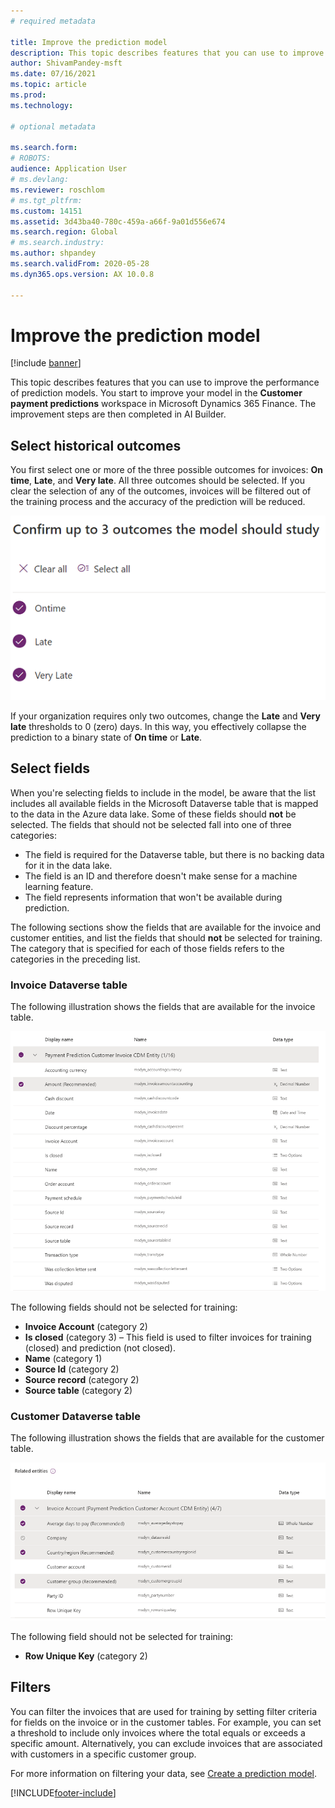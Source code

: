 ```yaml
---
# required metadata

title: Improve the prediction model
description: This topic describes features that you can use to improve the performance of prediction models.
author: ShivamPandey-msft
ms.date: 07/16/2021
ms.topic: article
ms.prod: 
ms.technology: 

# optional metadata

ms.search.form: 
# ROBOTS: 
audience: Application User
# ms.devlang: 
ms.reviewer: roschlom
# ms.tgt_pltfrm: 
ms.custom: 14151
ms.assetid: 3d43ba40-780c-459a-a66f-9a01d556e674
ms.search.region: Global
# ms.search.industry: 
ms.author: shpandey
ms.search.validFrom: 2020-05-28
ms.dyn365.ops.version: AX 10.0.8

---
```


# Improve the prediction model

[!include [banner](../includes/banner.md)]

This topic describes features that you can use to improve the performance of prediction models. You start to improve your model in the **Customer payment predictions** workspace in Microsoft Dynamics 365 Finance. The improvement steps are then completed in AI Builder.

## Select historical outcomes

You first select one or more of the three possible outcomes for invoices: **On time**, **Late**, and **Very late**. All three outcomes should be selected. If you clear the selection of any of the outcomes, invoices will be filtered out of the training process and the accuracy of the prediction will be reduced.

[![Confirming outcomes.](./media/confirm-3-outcomes.png)](./media/confirm-3-outcomes.png)

If your organization requires only two outcomes, change the **Late** and **Very late** thresholds to 0 (zero) days. In this way, you effectively collapse the prediction to a binary state of **On time** or **Late**.

## Select fields

When you're selecting fields to include in the model, be aware that the list includes all available fields in the Microsoft Dataverse table that is mapped to the data in the Azure data lake. Some of these fields should **not** be selected. The fields that should not be selected fall into one of three categories:

- The field is required for the Dataverse table, but there is no backing data for it in the data lake.
- The field is an ID and therefore doesn't make sense for a machine learning feature.
- The field represents information that won't be available during prediction.

The following sections show the fields that are available for the invoice and customer entities, and list the fields that should **not** be selected for training. The category that is specified for each of those fields refers to the categories in the preceding list.
 
### Invoice Dataverse table

The following illustration shows the fields that are available for the invoice table.

[![Available fields for the invoice table.](./media/available-fields.png)](./media/available-fields.png)

The following fields should not be selected for training:

- **Invoice Account** (category 2)
- **Is closed** (category 3) – This field is used to filter invoices for training (closed) and prediction (not closed).
- **Name** (category 1)
- **Source Id** (category 2)
- **Source record** (category 2)
- **Source table** (category 2)

### Customer Dataverse table

The following illustration shows the fields that are available for the customer table.

[![Available fields for the customer table.](./media/related-entities.png)](./media/related-entities.png)

The following field should not be selected for training:

- **Row Unique Key** (category 2)

## Filters

You can filter the invoices that are used for training by setting filter criteria for fields on the invoice or in the customer tables. For example, you can set a threshold to include only invoices where the total equals or exceeds a specific amount. Alternatively, you can exclude invoices that are associated with customers in a specific customer group.

For more information on filtering your data, see [Create a prediction model](https://docs.microsoft.com/ai-builder/prediction-create-model#filter-your-data).

[!INCLUDE[footer-include](../../includes/footer-banner.md)]

